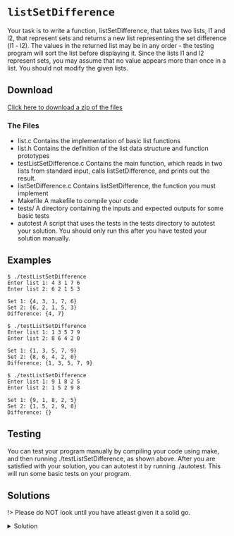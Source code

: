# `listSetDifference`

Your task is to write a function, listSetDifference, that takes two lists, l1 and l2, that represent sets and returns a new list representing the set difference (l1 - l2). The values in the returned list may be in any order - the testing program will sort the list before displaying it. Since the lists l1 and l2 represent sets, you may assume that no value appears more than once in a list. You should not modify the given lists.

## Download

[Click here to download a zip of the files](2521/LinkedLists/listSetDifference.zip ':ignore')

### The Files

- list.c	Contains the implementation of basic list functions
- list.h	Contains the definition of the list data structure and function prototypes
- testListSetDifference.c	Contains the main function, which reads in two lists from standard input, calls listSetDifference, and prints out the result.
- listSetDifference.c	Contains listSetDifference, the function you must implement
- Makefile	A makefile to compile your code
- tests/	A directory containing the inputs and expected outputs for some basic tests
- autotest	A script that uses the tests in the tests directory to autotest your solution. You should only run this after you have tested your solution manually.

## Examples

```
$ ./testListSetDifference 
Enter list 1: 4 3 1 7 6
Enter list 2: 6 2 1 5 3

Set 1: {4, 3, 1, 7, 6}
Set 2: {6, 2, 1, 5, 3}
Difference: {4, 7}
```	

```
$ ./testListSetDifference
Enter list 1: 1 3 5 7 9
Enter list 2: 8 6 4 2 0

Set 1: {1, 3, 5, 7, 9}
Set 2: {8, 6, 4, 2, 0}
Difference: {1, 3, 5, 7, 9}
```	

```
$ ./testListSetDifference
Enter list 1: 9 1 8 2 5
Enter list 2: 1 5 2 9 8

Set 1: {9, 1, 8, 2, 5}
Set 2: {1, 5, 2, 9, 8}
Difference: {}
```

## Testing

You can test your program manually by compiling your code using make, and then running ./testListSetDifference, as shown above. After you are satisfied with your solution, you can autotest it by running ./autotest. This will run some basic tests on your program.

## Solutions

!> Please do NOT look until you have atleast given it a solid go.

<details>
<summary>Solution</summary>

```c
static bool listContains(List l, int value);

List listSetDifference(List l1, List l2) {
	List l3 = newList();
	
	Node curr = l1->head;
	while (curr != NULL) {
		if (!listContains(l2, curr->value)) {
            // add node
            Node n = newNode(value);
            n->next = l->head;
            l->head = n;
		}
		curr = curr->next;
	}
	
	return l3;
}

static bool listContains(List l, int value) {
	for (Node curr = l->head; curr != NULL; curr = curr->next) {
		if (curr->value == value) {
			return true;
		}
	}
	return false;
}
```

</details>
